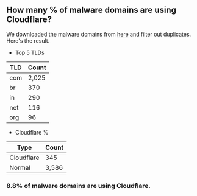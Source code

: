 ## How many % of malware domains are using Cloudflare?


We downloaded the malware domains from [here](https://urlhaus.abuse.ch) and filter out duplicates.
Here's the result.


[//]: # (start replacement)


- Top 5 TLDs

| TLD | Count |
| --- | --- |
| com | 2,025 |
| br | 370 |
| in | 290 |
| net | 116 |
| org | 96 |


- Cloudflare %

| Type | Count |
| --- | --- |
| Cloudflare | 345 |
| Normal | 3,586 |


### 8.8% of malware domains are using Cloudflare.